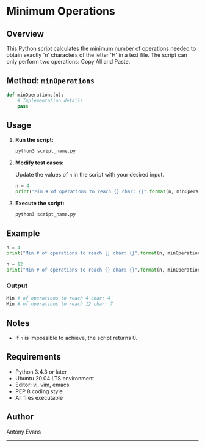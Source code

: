 # Minimum Operations

## Overview

This Python script calculates the minimum number of operations needed to obtain exactly 'n' characters of the letter 'H' in a text file. The script can only perform two operations: Copy All and Paste.

## Method: `minOperations`

```python
def minOperations(n):
    # Implementation details...
    pass
```

## Usage

1. **Run the script:**

   ```bash
   python3 script_name.py
   ```

2. **Modify test cases:**

   Update the values of `n` in the script with your desired input.

   ```python
   n = 4
   print("Min # of operations to reach {} char: {}".format(n, minOperations(n)))
   ```

3. **Execute the script:**

   ```bash
   python3 script_name.py
   ```

## Example

```python
n = 4
print("Min # of operations to reach {} char: {}".format(n, minOperations(n)))

n = 12
print("Min # of operations to reach {} char: {}".format(n, minOperations(n)))
```

### Output

```bash
Min # of operations to reach 4 char: 4
Min # of operations to reach 12 char: 7
```

## Notes

- If `n` is impossible to achieve, the script returns 0.

## Requirements

- Python 3.4.3 or later
- Ubuntu 20.04 LTS environment
- Editor: vi, vim, emacs
- PEP 8 coding style
- All files executable

## Author

Antony Evans

---
